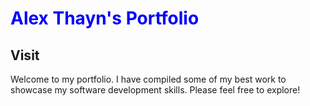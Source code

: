 # <span style="color:blue"> Alex Thayn's Portfolio </span>
## Visit
Welcome to my portfolio. I have compiled some of my best work to showcase my software development skills. Please feel free to explore!


